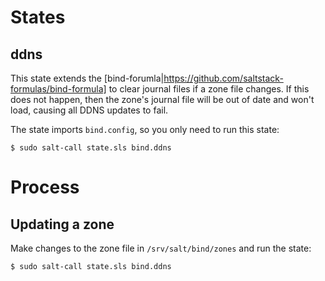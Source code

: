 States
======

ddns
----

This state extends the [bind-forumla|https://github.com/saltstack-formulas/bind-formula] to clear journal files if a zone file changes.
If this does not happen, then the zone's journal file will be out of date and won't load, causing all DDNS updates to fail.

The state imports `bind.config`, so you only need to run this state:

    $ sudo salt-call state.sls bind.ddns

Process
=======

Updating a zone
---------------

Make changes to the zone file in `/srv/salt/bind/zones` and run the state:

    $ sudo salt-call state.sls bind.ddns
